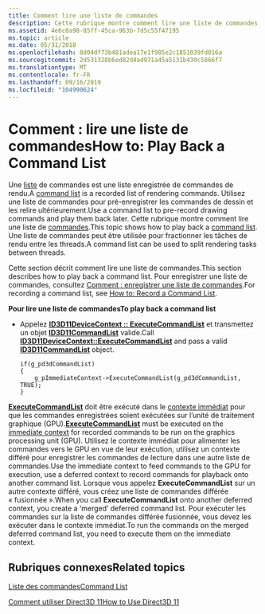 ```yaml
---
title: Comment lire une liste de commandes
description: Cette rubrique montre comment lire une liste de commandes.
ms.assetid: 4e6c0a98-85ff-45ca-963b-7d5c55f47195
ms.topic: article
ms.date: 05/31/2018
ms.openlocfilehash: 8d04df73b481adea17e1f985e2c1851039fd016a
ms.sourcegitcommit: 2d531328b6ed82d4ad971a45a5131b430c5866f7
ms.translationtype: MT
ms.contentlocale: fr-FR
ms.lasthandoff: 09/16/2019
ms.locfileid: "104990624"
---
```

# <a name="how-to-play-back-a-command-list"></a><span data-ttu-id="96c40-103">Comment : lire une liste de commandes</span><span class="sxs-lookup"><span data-stu-id="96c40-103">How to: Play Back a Command List</span></span>

<span data-ttu-id="96c40-104">Une [liste](overviews-direct3d-11-render-multi-thread-command-list.md) de commandes est une liste enregistrée de commandes de rendu.</span><span class="sxs-lookup"><span data-stu-id="96c40-104">A [command list](overviews-direct3d-11-render-multi-thread-command-list.md) is a recorded list of rendering commands.</span></span> <span data-ttu-id="96c40-105">Utilisez une liste de commandes pour pré-enregistrer les commandes de dessin et les relire ultérieurement.</span><span class="sxs-lookup"><span data-stu-id="96c40-105">Use a command list to pre-record drawing commands and play them back later.</span></span> <span data-ttu-id="96c40-106">Cette rubrique montre comment lire une liste de [commandes](overviews-direct3d-11-render-multi-thread-command-list.md).</span><span class="sxs-lookup"><span data-stu-id="96c40-106">This topic shows how to play back a [command list](overviews-direct3d-11-render-multi-thread-command-list.md).</span></span> <span data-ttu-id="96c40-107">Une liste de commandes peut être utilisée pour fractionner les tâches de rendu entre les threads.</span><span class="sxs-lookup"><span data-stu-id="96c40-107">A command list can be used to split rendering tasks between threads.</span></span>

<span data-ttu-id="96c40-108">Cette section décrit comment lire une liste de commandes.</span><span class="sxs-lookup"><span data-stu-id="96c40-108">This section describes how to play back a command list.</span></span> <span data-ttu-id="96c40-109">Pour enregistrer une liste de commandes, consultez [Comment : enregistrer une liste de commandes](overviews-direct3d-11-render-multi-thread-command-list-record.md).</span><span class="sxs-lookup"><span data-stu-id="96c40-109">For recording a command list, see [How to: Record a Command List](overviews-direct3d-11-render-multi-thread-command-list-record.md).</span></span>

<span data-ttu-id="96c40-110">**Pour lire une liste de commandes**</span><span class="sxs-lookup"><span data-stu-id="96c40-110">**To play back a command list**</span></span>

-   <span data-ttu-id="96c40-111">Appelez [**ID3D11DeviceContext :: ExecuteCommandList**](/windows/desktop/api/D3D11/nf-d3d11-id3d11devicecontext-executecommandlist) et transmettez un objet [**ID3D11CommandList**](/windows/desktop/api/D3D11/nn-d3d11-id3d11commandlist) valide.</span><span class="sxs-lookup"><span data-stu-id="96c40-111">Call [**ID3D11DeviceContext::ExecuteCommandList**](/windows/desktop/api/D3D11/nf-d3d11-id3d11devicecontext-executecommandlist) and pass a valid [**ID3D11CommandList**](/windows/desktop/api/D3D11/nn-d3d11-id3d11commandlist) object.</span></span>
    ```
    if(g_pd3dCommandList)
    {
        g_pImmediateContext->ExecuteCommandList(g_pd3dCommandList, TRUE);
    }
    ```

    

<span data-ttu-id="96c40-112">[**ExecuteCommandList**](/windows/desktop/api/D3D11/nf-d3d11-id3d11devicecontext-executecommandlist) doit être exécuté dans le [contexte immédiat](overviews-direct3d-11-devices-intro.md) pour que les commandes enregistrées soient exécutées sur l’unité de traitement graphique (GPU).</span><span class="sxs-lookup"><span data-stu-id="96c40-112">[**ExecuteCommandList**](/windows/desktop/api/D3D11/nf-d3d11-id3d11devicecontext-executecommandlist) must be executed on the [immediate context](overviews-direct3d-11-devices-intro.md) for recorded commands to be run on the graphics processing unit (GPU).</span></span> <span data-ttu-id="96c40-113">Utilisez le contexte immédiat pour alimenter les commandes vers le GPU en vue de leur exécution, utilisez un contexte différé pour enregistrer les commandes de lecture dans une autre liste de commandes.</span><span class="sxs-lookup"><span data-stu-id="96c40-113">Use the immediate context to feed commands to the GPU for execution, use a deferred context to record commands for playback onto another command list.</span></span> <span data-ttu-id="96c40-114">Lorsque vous appelez **ExecuteCommandList** sur un autre contexte différé, vous créez une liste de commandes différée « fusionnée ».</span><span class="sxs-lookup"><span data-stu-id="96c40-114">When you call **ExecuteCommandList** onto another deferred context, you create a ‘merged’ deferred command list.</span></span> <span data-ttu-id="96c40-115">Pour exécuter les commandes sur la liste de commandes différée fusionnée, vous devez les exécuter dans le contexte immédiat.</span><span class="sxs-lookup"><span data-stu-id="96c40-115">To run the commands on the merged deferred command list, you need to execute them on the immediate context.</span></span>

## <a name="related-topics"></a><span data-ttu-id="96c40-116">Rubriques connexes</span><span class="sxs-lookup"><span data-stu-id="96c40-116">Related topics</span></span>

<dl> <dt>

[<span data-ttu-id="96c40-117">Liste des commandes</span><span class="sxs-lookup"><span data-stu-id="96c40-117">Command List</span></span>](overviews-direct3d-11-render-multi-thread-command-list.md)
</dt> <dt>

[<span data-ttu-id="96c40-118">Comment utiliser Direct3D 11</span><span class="sxs-lookup"><span data-stu-id="96c40-118">How to Use Direct3D 11</span></span>](how-to-use-direct3d-11.md)
</dt> </dl>

 

 




